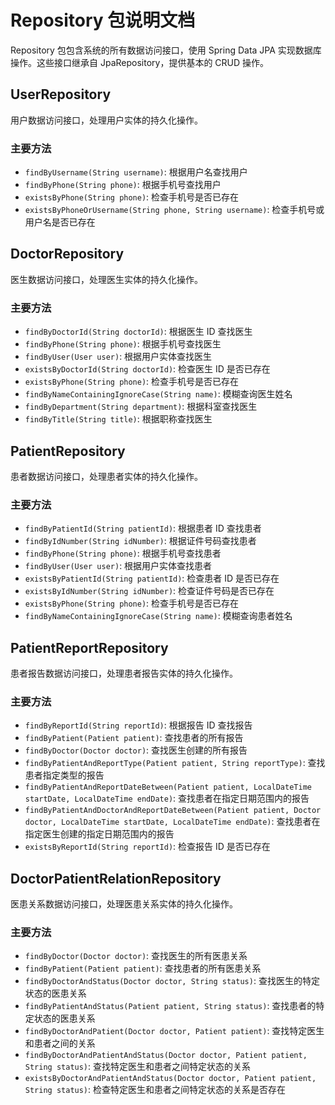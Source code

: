 # Repository 包说明文档

Repository 包包含系统的所有数据访问接口，使用 Spring Data JPA 实现数据库操作。这些接口继承自 JpaRepository，提供基本的 CRUD 操作。

## UserRepository

用户数据访问接口，处理用户实体的持久化操作。

### 主要方法

- `findByUsername(String username)`: 根据用户名查找用户
- `findByPhone(String phone)`: 根据手机号查找用户
- `existsByPhone(String phone)`: 检查手机号是否已存在
- `existsByPhoneOrUsername(String phone, String username)`: 检查手机号或用户名是否已存在

## DoctorRepository

医生数据访问接口，处理医生实体的持久化操作。

### 主要方法

- `findByDoctorId(String doctorId)`: 根据医生 ID 查找医生
- `findByPhone(String phone)`: 根据手机号查找医生
- `findByUser(User user)`: 根据用户实体查找医生
- `existsByDoctorId(String doctorId)`: 检查医生 ID 是否已存在
- `existsByPhone(String phone)`: 检查手机号是否已存在
- `findByNameContainingIgnoreCase(String name)`: 模糊查询医生姓名
- `findByDepartment(String department)`: 根据科室查找医生
- `findByTitle(String title)`: 根据职称查找医生

## PatientRepository

患者数据访问接口，处理患者实体的持久化操作。

### 主要方法

- `findByPatientId(String patientId)`: 根据患者 ID 查找患者
- `findByIdNumber(String idNumber)`: 根据证件号码查找患者
- `findByPhone(String phone)`: 根据手机号查找患者
- `findByUser(User user)`: 根据用户实体查找患者
- `existsByPatientId(String patientId)`: 检查患者 ID 是否已存在
- `existsByIdNumber(String idNumber)`: 检查证件号码是否已存在
- `existsByPhone(String phone)`: 检查手机号是否已存在
- `findByNameContainingIgnoreCase(String name)`: 模糊查询患者姓名

## PatientReportRepository

患者报告数据访问接口，处理患者报告实体的持久化操作。

### 主要方法

- `findByReportId(String reportId)`: 根据报告 ID 查找报告
- `findByPatient(Patient patient)`: 查找患者的所有报告
- `findByDoctor(Doctor doctor)`: 查找医生创建的所有报告
- `findByPatientAndReportType(Patient patient, String reportType)`: 查找患者指定类型的报告
- `findByPatientAndReportDateBetween(Patient patient, LocalDateTime startDate, LocalDateTime endDate)`: 查找患者在指定日期范围内的报告
- `findByPatientAndDoctorAndReportDateBetween(Patient patient, Doctor doctor, LocalDateTime startDate, LocalDateTime endDate)`: 查找患者在指定医生创建的指定日期范围内的报告
- `existsByReportId(String reportId)`: 检查报告 ID 是否已存在

## DoctorPatientRelationRepository

医患关系数据访问接口，处理医患关系实体的持久化操作。

### 主要方法

- `findByDoctor(Doctor doctor)`: 查找医生的所有医患关系
- `findByPatient(Patient patient)`: 查找患者的所有医患关系
- `findByDoctorAndStatus(Doctor doctor, String status)`: 查找医生的特定状态的医患关系
- `findByPatientAndStatus(Patient patient, String status)`: 查找患者的特定状态的医患关系
- `findByDoctorAndPatient(Doctor doctor, Patient patient)`: 查找特定医生和患者之间的关系
- `findByDoctorAndPatientAndStatus(Doctor doctor, Patient patient, String status)`: 查找特定医生和患者之间特定状态的关系
- `existsByDoctorAndPatientAndStatus(Doctor doctor, Patient patient, String status)`: 检查特定医生和患者之间特定状态的关系是否存在
